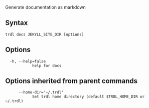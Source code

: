 Generate documentation as markdown

## Syntax

```shell
trdl docs JEKYLL_SITE_DIR [options]
```

## Options

```shell
  -h, --help=false
            help for docs
```

## Options inherited from parent commands

```shell
      --home-dir='~/.trdl'
            Set trdl home directory (default $TRDL_HOME_DIR or ~/.trdl)
```

